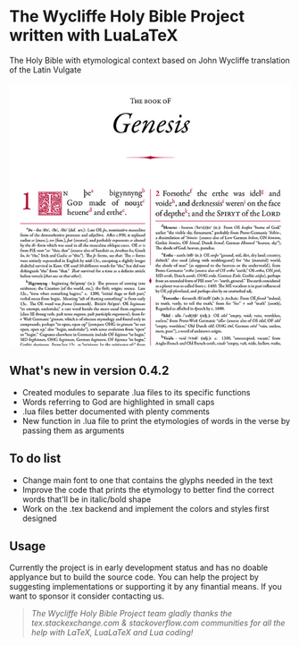 # The Wycliffe Holy Bible Project written with LuaLaTeX
The Holy Bible with etymological context based on John Wycliffe translation of the Latin Vulgate

![Preview of what the project is going to look](/Resources/preview.jpg)

## What's new in version 0.4.2
* Created modules to separate .lua files to its specific functions
* Words referring to God are highlighted in small caps
* .lua files better documented with plenty comments
* New function in .lua file to print the etymologies of words in the verse by passing them as arguments

## To do list
* Change main font to one that contains the glyphs needed in the text
* Improve the code that prints the etymology to better find the correct words that'll be in italic/bold shape
* Work on the .tex backend and implement the colors and styles first designed

## Usage
Currently the project is in early development status and has no doable applyance but to build the source code. You can help the project by suggesting implementations or supporting it by any finantial means. If you want to sponsor it consider contacting us.

> _The Wycliffe Holy Bible Project team gladly thanks the tex.stackexchange.com & stackoverflow.com communities for all the help with LaTeX, LuaLaTeX and Lua coding!_

